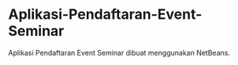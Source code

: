 # Aplikasi-Pendaftaran-Event-Seminar
Aplikasi Pendaftaran Event Seminar dibuat menggunakan NetBeans.
